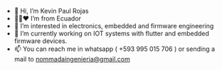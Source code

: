 - 👋 Hi, I’m Kevin Paul Rojas
- 💛💙❤ I’m from Ecuador
- 👀 I’m interested in electronics, embedded and firmware engineering
- 🌱 I’m currently working on IOT systems with flutter and embedded firmware devices.
- 📫 You can reach me in whatsapp ( +593 995 015 706 ) or sending a mail to nommadaingenieria@gmail.com

<!---
KevinPaul1995/KevinPaul1995 is a ✨ special ✨ repository because its `README.md` (this file) appears on your GitHub profile.
You can click the Preview link to take a look at your changes.
--->
